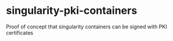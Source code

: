 # singularity-pki-containers

Proof of concept that singularity containers can be signed with PKI certificates